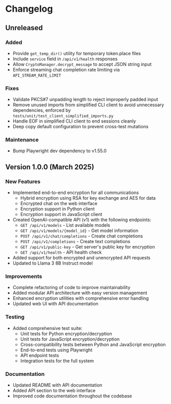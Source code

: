 # Changelog

## Unreleased

### Added
- Provide `get_temp_dir()` utility for temporary token.place files
- Include `service` field in `/api/v1/health` responses
- Allow `CryptoManager.decrypt_message` to accept JSON string input
- Enforce streaming chat completion rate limiting via `API_STREAM_RATE_LIMIT`

### Fixes
- Validate PKCS#7 unpadding length to reject improperly padded input
- Remove unused imports from simplified CLI client to avoid unnecessary dependencies,
  enforced by `tests/unit/test_client_simplified_imports.py`
- Handle EOF in simplified CLI client to end sessions cleanly
- Deep copy default configuration to prevent cross-test mutations

### Maintenance
- Bump Playwright dev dependency to v1.55.0

## Version 1.0.0 (March 2025)

### New Features
- Implemented end-to-end encryption for all communications
  - Hybrid encryption using RSA for key exchange and AES for data
  - Encrypted chat on the web interface
  - Encryption support in Python client
  - Encryption support in JavaScript client
- Created OpenAI-compatible API (v1) with the following endpoints:
  - `GET /api/v1/models` - List available models
  - `GET /api/v1/models/{model_id}` - Get model information
  - `POST /api/v1/chat/completions` - Create chat completions
  - `POST /api/v1/completions` - Create text completions
  - `GET /api/v1/public-key` - Get server's public key for encryption
  - `GET /api/v1/health` - API health check
- Added support for both encrypted and unencrypted API requests
- Updated to Llama 3 8B Instruct model

### Improvements
- Complete refactoring of code to improve maintainability
- Added modular API architecture with easy version management
- Enhanced encryption utilities with comprehensive error handling
- Updated web UI with API documentation

### Testing
- Added comprehensive test suite:
  - Unit tests for Python encryption/decryption
  - Unit tests for JavaScript encryption/decryption
  - Cross-compatibility tests between Python and JavaScript encryption
  - End-to-end tests using Playwright
  - API endpoint tests
  - Integration tests for the full system

### Documentation
- Updated README with API documentation
- Added API section to the web interface
- Improved code documentation throughout the codebase
